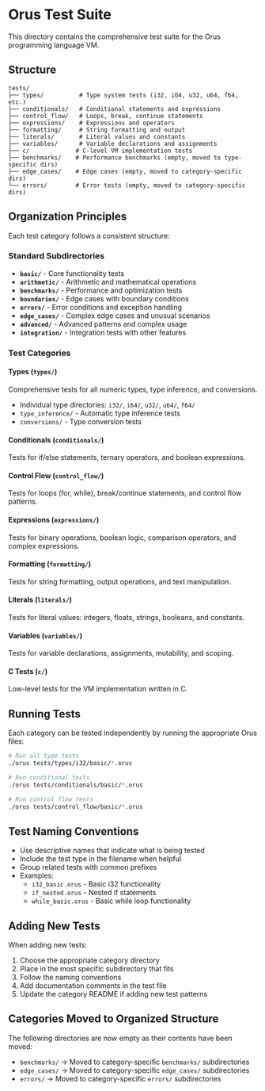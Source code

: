 # Orus Test Suite

This directory contains the comprehensive test suite for the Orus programming language VM.

## Structure

```
tests/
├── types/          # Type system tests (i32, i64, u32, u64, f64, etc.)
├── conditionals/   # Conditional statements and expressions
├── control_flow/   # Loops, break, continue statements
├── expressions/    # Expressions and operators
├── formatting/     # String formatting and output
├── literals/       # Literal values and constants
├── variables/      # Variable declarations and assignments
├── c/             # C-level VM implementation tests
├── benchmarks/    # Performance benchmarks (empty, moved to type-specific dirs)
├── edge_cases/    # Edge cases (empty, moved to category-specific dirs)
└── errors/        # Error tests (empty, moved to category-specific dirs)
```

## Organization Principles

Each test category follows a consistent structure:

### Standard Subdirectories
- **`basic/`** - Core functionality tests
- **`arithmetic/`** - Arithmetic and mathematical operations
- **`benchmarks/`** - Performance and optimization tests
- **`boundaries/`** - Edge cases with boundary conditions
- **`errors/`** - Error conditions and exception handling
- **`edge_cases/`** - Complex edge cases and unusual scenarios
- **`advanced/`** - Advanced patterns and complex usage
- **`integration/`** - Integration tests with other features

### Test Categories

#### Types (`types/`)
Comprehensive tests for all numeric types, type inference, and conversions.
- Individual type directories: `i32/`, `i64/`, `u32/`, `u64/`, `f64/`
- `type_inference/` - Automatic type inference tests
- `conversions/` - Type conversion tests

#### Conditionals (`conditionals/`)
Tests for if/else statements, ternary operators, and boolean expressions.

#### Control Flow (`control_flow/`)
Tests for loops (for, while), break/continue statements, and control flow patterns.

#### Expressions (`expressions/`)
Tests for binary operations, boolean logic, comparison operators, and complex expressions.

#### Formatting (`formatting/`)
Tests for string formatting, output operations, and text manipulation.

#### Literals (`literals/`)
Tests for literal values: integers, floats, strings, booleans, and constants.

#### Variables (`variables/`)
Tests for variable declarations, assignments, mutability, and scoping.

#### C Tests (`c/`)
Low-level tests for the VM implementation written in C.

## Running Tests

Each category can be tested independently by running the appropriate Orus files:

```bash
# Run all type tests
./orus tests/types/i32/basic/*.orus

# Run conditional tests
./orus tests/conditionals/basic/*.orus

# Run control flow tests  
./orus tests/control_flow/basic/*.orus
```

## Test Naming Conventions

- Use descriptive names that indicate what is being tested
- Include the test type in the filename when helpful
- Group related tests with common prefixes
- Examples:
  - `i32_basic.orus` - Basic i32 functionality
  - `if_nested.orus` - Nested if statements
  - `while_basic.orus` - Basic while loop functionality

## Adding New Tests

When adding new tests:

1. Choose the appropriate category directory
2. Place in the most specific subdirectory that fits
3. Follow the naming conventions
4. Add documentation comments in the test file
5. Update the category README if adding new test patterns

## Categories Moved to Organized Structure

The following directories are now empty as their contents have been moved:
- `benchmarks/` → Moved to category-specific `benchmarks/` subdirectories
- `edge_cases/` → Moved to category-specific `edge_cases/` subdirectories  
- `errors/` → Moved to category-specific `errors/` subdirectories
